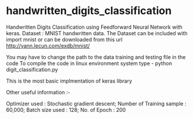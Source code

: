 # handwritten_digits_classification
Handwritten Digits Classification using Feedforward Neural Network with keras.
Dataset : MNIST handwritten data.
The Dataset can be included with import mnist or can be downloaded from this url http://yann.lecun.com/exdb/mnist/

You may have to change the path to the data training and testing file in the code
To compile the code in linux environment system type - python digit_classification.py

This is the most basic implmentation of keras library

Other useful information :-

Optimizer used : Stochastic gradient descent;
Number of Training sample : 60,000;
Batch size used : 128;
No. of Epoch : 200
